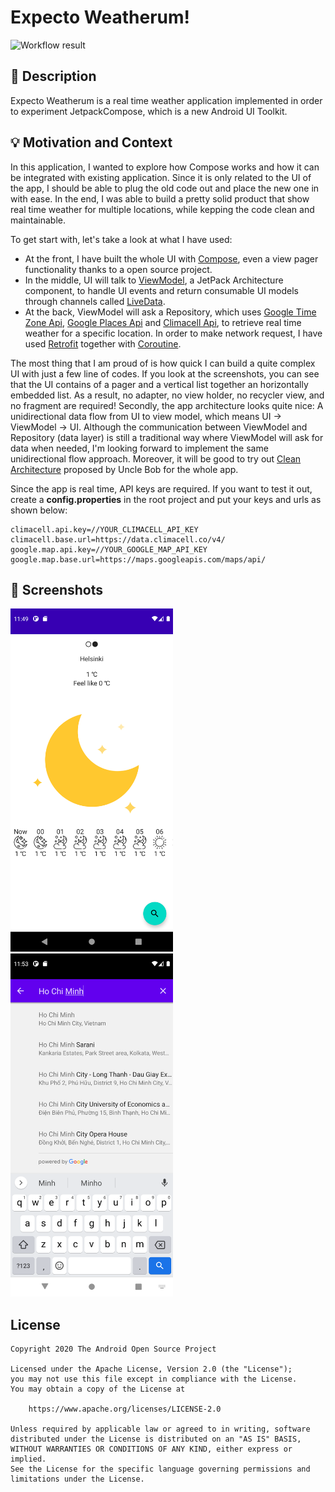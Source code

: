 # Expecto Weatherum!
![Workflow result](https://github.com/longv/expecto-weatherum/workflows/Check/badge.svg)

## :scroll: Description
Expecto Weatherum is a real time weather application implemented in order to experiment JetpackCompose, which is a new Android UI Toolkit.

## :bulb: Motivation and Context
In this application, I wanted to explore how Compose works and how it can be integrated with existing application. Since it is only related to the UI of the app, I should be able to plug the old code out and place the new one in with ease. In the end, I was able to build a pretty solid product that show real time weather for multiple locations, while kepping the code clean and maintainable.

To get start with, let's take a look at what I have used:
* At the front, I have built the whole UI with [Compose](https://developer.android.com/jetpack/compose?gclid=Cj0KCQjwo-aCBhC-ARIsAAkNQiuh3Wfih3Ngh5F8Ahv2CKILNkfhuROSntCZgxUG8g21snytun6MLloaAhuzEALw_wcB&gclsrc=aw.ds), even a view pager functionality thanks to a open source project.
* In the middle, UI will talk to [ViewModel](https://developer.android.com/topic/libraries/architecture/viewmodel?gclid=Cj0KCQjwo-aCBhC-ARIsAAkNQit5MT0TpevRASFsw81xr6NlzuyTzQQMnQYNAy2TVxGFT624g014pqEaAn5XEALw_wcB&gclsrc=aw.ds), a JetPack Architecture component, to handle UI events and return consumable UI models through channels called [LiveData](https://developer.android.com/topic/libraries/architecture/livedata).
* At the back, ViewModel will ask a Repository, which uses [Google Time Zone Api](https://developers.google.com/maps/documentation/timezone/overview#:~:text=Google%20Maps%20Services.-,Introduction,latitude%2Flongitude%20pair%20and%20date.), [Google Places Api](https://developers.google.com/maps/documentation/places/web-service/overview) and [Climacell Api](https://www.climacell.co/weather-api/?utm_adgroup=climacell_api&utm_source=google&utm_medium=cpc&utm_campaign=API_-_Brand_-_US_+_T2&utm_term=climacell%20api&utm_content=505368676922&hsa_acc=4679135646&hsa_kw=climacell%20api&hsa_net=adwords&hsa_cam=12081902124&hsa_ad=505368676922&hsa_grp=119323415911&hsa_src=g&hsa_mt=e&hsa_tgt=aud-845550136760:kwd-642598639320&hsa_ver=3&gclid=Cj0KCQjwo-aCBhC-ARIsAAkNQivEdHdbMcCb3mnVp2QdH_D2E_KKecNsBoOJXVhswiyfKHmTEbNItmgaAl3JEALw_wcB), to retrieve real time weather for a specific location. In order to make network request, I have used [Retrofit](https://square.github.io/retrofit/) together with [Coroutine](https://developer.android.com/kotlin/coroutines?gclid=Cj0KCQjwo-aCBhC-ARIsAAkNQiv4jfPFBdgE9lwUB_MzTbC_hxSjRaWqnEXHN2nZfNIPXI2aKDgjUcsaAniMEALw_wcB&gclsrc=aw.ds).

The most thing that I am proud of is how quick I can build a quite complex UI with just a few line of codes. If you look at the screenshots, you can see that the UI contains of a pager and a vertical list together an horizontally embedded list. As a result, no adapter, no view holder, no recycler view, and no fragment are required!
Secondly, the app architecture looks quite nice: A unidirectional data flow from UI to view model, which means UI -> ViewModel -> UI. Although the communication between ViewModel and Repository (data layer) is still a traditional way where ViewModel will ask for data when needed, I'm looking forward to implement the same unidirectional flow approach. Moreover, it will be good to try out [Clean Architecture](https://blog.cleancoder.com/uncle-bob/2012/08/13/the-clean-architecture.html) proposed by Uncle Bob for the whole app.

Since the app is real time, API keys are required. If you want to test it out, create a **config.properties** in the root project and put your keys and urls as shown below:
```
climacell.api.key=//YOUR_CLIMACELL_API_KEY
climacell.base.url=https://data.climacell.co/v4/
google.map.api.key=//YOUR_GOOGLE_MAP_API_KEY
google.map.base.url=https://maps.googleapis.com/maps/api/
```

## :camera_flash: Screenshots
<img src="/results/screenshot_1.png" width="260">&emsp;<img src="/results/screenshot_2.png" width="260">

## License
```
Copyright 2020 The Android Open Source Project

Licensed under the Apache License, Version 2.0 (the "License");
you may not use this file except in compliance with the License.
You may obtain a copy of the License at

    https://www.apache.org/licenses/LICENSE-2.0

Unless required by applicable law or agreed to in writing, software
distributed under the License is distributed on an "AS IS" BASIS,
WITHOUT WARRANTIES OR CONDITIONS OF ANY KIND, either express or implied.
See the License for the specific language governing permissions and
limitations under the License.
```